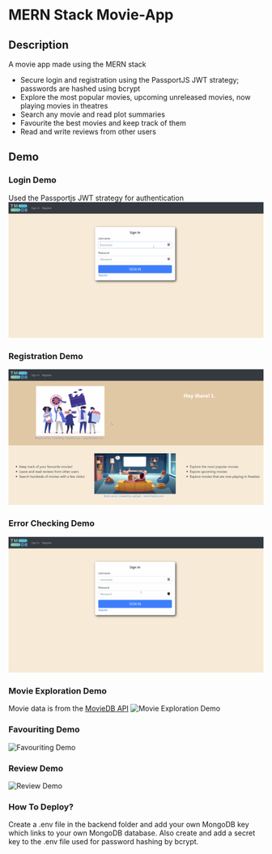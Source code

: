 # MERN Stack Movie-App

## Description
A movie app made using the MERN stack
- Secure login and registration using the PassportJS JWT strategy; passwords are hashed using bcrypt
- Explore the most popular movies, upcoming unreleased movies, now playing movies in theatres
- Search any movie and read plot summaries
- Favourite the best movies and keep track of them
- Read and write reviews from other users


## Demo

### Login Demo
Used the Passportjs JWT strategy for authentication
![Login Demo](demo/login.gif)

### Registration Demo
![Registration Demo](demo/registration.gif)

### Error Checking Demo
![Error Checking Demo](demo/error-check.gif)

### Movie Exploration Demo
Movie data is from the [MovieDB API](https://developers.themoviedb.org/3)
![Movie Exploration Demo](demo/movie-explore.gif)

### Favouriting Demo
![Favouriting Demo](demo/favourite.gif)

### Review Demo
![Review Demo](demo/reviews.gif)

### How To Deploy?
Create a .env file in the backend folder and add your own MongoDB key which links to your own MongoDB database.
Also create and add a secret key to the .env file used for password hashing by bcrypt. 
